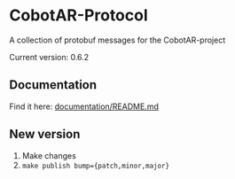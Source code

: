 # CobotAR-Protocol
A collection of protobuf messages for the CobotAR-project

Current version: 0.6.2

## Documentation
Find it here: [documentation/README.md](documentation/README.md)

## New version
1. Make changes
2. `make publish bump={patch,minor,major}`

